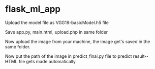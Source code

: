 # flask_ml_app

Upload the model file as VGG16-basicModel.h5 file

Save app.py, main.html, upload.php in same folder

Now upload the image from your machine, the image get's saved in the same folder.

Now put the path of the image in predict_final.py file to predict result--HTML file gets made automatically
